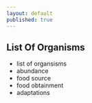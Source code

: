 ```yaml
---
layout: default
published: true
---
```


## List Of Organisms

* list of organsisms
* abundance
* food source
* food obtainment
* adaptations